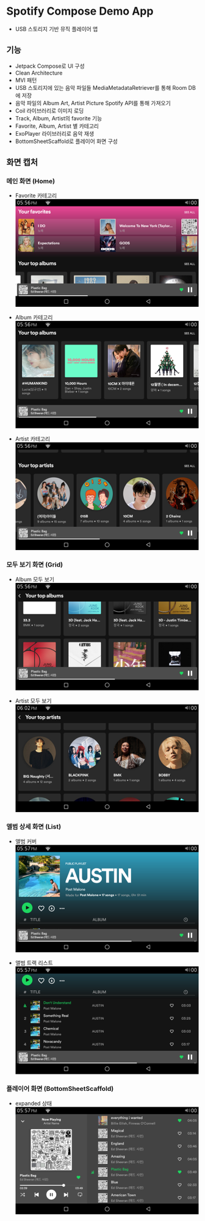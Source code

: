 # Spotify Compose Demo App
- USB 스토리지 기반 뮤직 플레이어 앱

## 기능
- Jetpack Compose로 UI 구성
- Clean Architecture
- MVI 패턴
- USB 스토리지에 있는 음악 파일들 MediaMetadataRetriever를 통해 Room DB에 저장
- 음악 파일의 Album Art, Artist Picture Spotify API를 통해 가져오기
- Coil 라이브러리로 이미지 로딩
- Track, Album, Artist의 favorite 기능
- Favorite, Album, Artist 별 카테고리
- ExoPlayer 라이브러리로 음악 재생
- BottomSheetScaffold로 플레이어 화면 구성

## 화면 캡처

### 메인 화면 (Home)
- Favorite 카테고리
![pic1](pic/pic1.png)

- Album 카테고리
![pic2](pic/pic2.png)

- Artist 카테고리
![pic3](pic/pic3.png)

### 모두 보기 화면 (Grid)
- Album 모두 보기
![pic4](pic/pic4.png)

- Artist 모두 보기
![pic8](pic/pic8.png)

### 앨범 상세 화면 (List)
- 앨범 커버
![pic5](pic/pic5.png)

- 앨범 트랙 리스트
![pic6](pic/pic6.png)

### 플레이어 화면 (BottomSheetScaffold)
-  expanded 상태
![pic7](pic/pic7.png)
